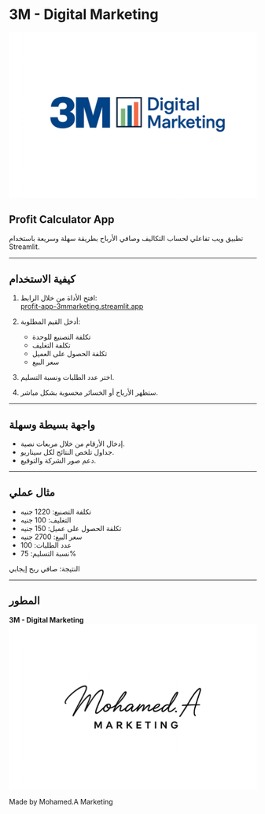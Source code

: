 # 3M - Digital Marketing  
![Logo](logo.png)

## Profit Calculator App  
تطبيق ويب تفاعلي لحساب التكاليف وصافي الأرباح بطريقة سهلة وسريعة باستخدام Streamlit.  

---

## كيفية الاستخدام  
1. افتح الأداة من خلال الرابط:  
   [profit-app-3mmarketing.streamlit.app](https://profit-app-3mmarketing.streamlit.app)  

2. أدخل القيم المطلوبة:
   - تكلفة التصنيع للوحدة  
   - تكلفة التغليف  
   - تكلفة الحصول على العميل  
   - سعر البيع  

3. اختر عدد الطلبات ونسبة التسليم.  
4. ستظهر الأرباح أو الخسائر محسوبة بشكل مباشر.  

---

## واجهة بسيطة وسهلة  
- إدخال الأرقام من خلال مربعات نصية.  
- جداول تلخص النتائج لكل سيناريو.  
- دعم صور الشركة والتوقيع.  

---

## مثال عملي  
- تكلفة التصنيع: 1220 جنيه  
- التغليف: 100 جنيه  
- تكلفة الحصول على عميل: 150 جنيه  
- سعر البيع: 2700 جنيه  
- عدد الطلبات: 100  
- نسبة التسليم: 75%  

النتيجة: صافي ربح إيجابي  

---

## المطور  
**3M - Digital Marketing**  
![Signature](signature.png)  

Made by Mohamed.A Marketing  
